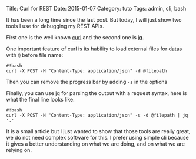 Title: Curl for REST
Date: 2015-01-07
Category: tuto
Tags: admin, cli, bash

It has been a long time since the last post. But today, I will just show two
tools I use for debugging my REST APIs.

First one is the well known [curl](http://curl.haxx.se/docs/manpage.html) and
the second one is [jq](http://stedolan.github.io/jq/manual/).

One important feature of curl is its hability to load external files for datas
with `@` before file name:
```
#!bash
curl -X POST -H "Content-Type: application/json" -d @filepath
```

Then you can remove the progress bar by adding `-s` in the options

Finally, you can use jq for parsing the output with a request syntax, here is
what the final line looks like:

```
#!bash
curl -X POST -H "Content-Type: application/json" -s -d @filepath | jq '.'
```

It is a small article but I just wanted to show that those tools are really
great, we do not need complex software for this. I prefer using simple cli
because it gives a better understanding on what we are doing, and on what we
are relying on.

